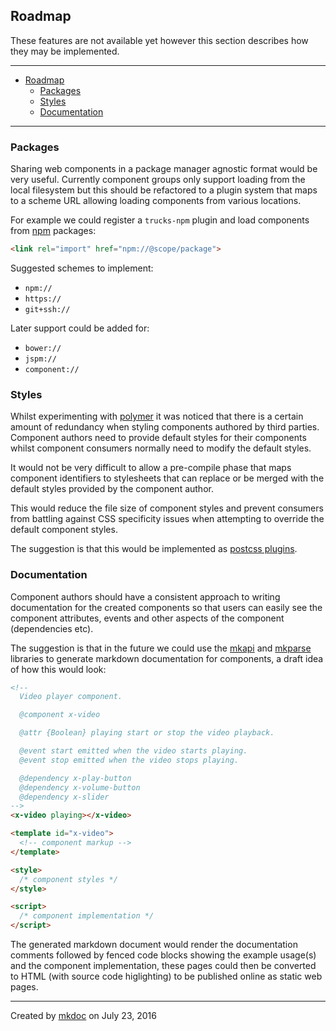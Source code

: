 ## Roadmap

These features are not available yet however this section describes how they may be implemented.

---

- [Roadmap](#roadmap)
  - [Packages](#packages)
  - [Styles](#styles)
  - [Documentation](#documentation)

---

### Packages

Sharing web components in a package manager agnostic format would be very useful. Currently component groups only support loading from the local filesystem but this should be refactored to a plugin system that maps to a scheme URL allowing loading components from various locations.

For example we could register a `trucks-npm` plugin and load components from [npm][] packages:

```html
<link rel="import" href="npm://@scope/package">
```

Suggested schemes to implement:

* `npm://`
* `https://`
* `git+ssh://`

Later support could be added for:

* `bower://`
* `jspm://`
* `component://`

### Styles

Whilst experimenting with [polymer][] it was noticed that there is a certain amount of redundancy when styling components authored by third parties. Component authors need to provide default styles for their components whilst component consumers normally need to modify the default styles.

It would not be very difficult to allow a pre-compile phase that maps component identifiers to stylesheets that can replace or be merged with the default styles provided by the component author.

This would reduce the file size of component styles and prevent consumers from battling against CSS specificity issues when attempting to override the default component styles.

The suggestion is that this would be implemented as [postcss plugins][postcss].

### Documentation

Component authors should have a consistent approach to writing documentation for the created components so that users can easily see the component attributes, events and other aspects of the component (dependencies etc).

The suggestion is that in the future we could use the [mkapi][] and [mkparse][] libraries to generate markdown documentation for components, a draft idea of how this would look:

```html
<!--
  Video player component.

  @component x-video

  @attr {Boolean} playing start or stop the video playback.

  @event start emitted when the video starts playing.
  @event stop emitted when the video stops playing.

  @dependency x-play-button 
  @dependency x-volume-button 
  @dependency x-slider
-->
<x-video playing></x-video>

<template id="x-video">
  <!-- component markup -->
</template>

<style>
  /* component styles */
</style>

<script>
  /* component implementation */
</script>
```

The generated markdown document would render the documentation comments followed by fenced code blocks showing the example usage(s) and the component implementation, these pages could then be converted to HTML (with source code higlighting) to be published online as static web pages.

---

Created by [mkdoc](https://github.com/mkdoc/mkdoc) on July 23, 2016

[trucks]: https://github.com/tmpfs/trucks
[trucks-cli]: https://github.com/tmpfs/trucks/blob/master/packages/trucks-cli
[skatejs]: https://github.com/skatejs/skatejs
[webcomponents]: https://github.com/w3c/webcomponents
[shadow-dom]: https://w3c.github.io/webcomponents/spec/shadow/
[custom-elements]: https://www.w3.org/TR/custom-elements/
[html-imports]: https://w3c.github.io/webcomponents/spec/imports/
[html-templates]: https://html.spec.whatwg.org/multipage/scripting.html#the-template-element
[polymer]: https://www.polymer-project.org/1.0/
[react]: https://facebook.github.io/react/
[react-webcomponents]: https://github.com/facebook/react/issues/5052
[react-integration]: https://github.com/skatejs/react-integration
[mozilla-webcomponents]: https://hacks.mozilla.org/2014/12/mozilla-and-web-components/
[csp]: http://content-security-policy.com/
[npm]: https://www.npmjs.com/
[postcss]: https://github.com/postcss/postcss
[mkdoc]: https://github.com/mkdoc/mkdoc
[mkapi]: https://github.com/mkdoc/mkapi
[mkparse]: https://github.com/mkdoc/mkparse
[jshint]: http://jshint.com
[jscs]: http://jscs.info
[sources]: https://github.com/tmpfs/trucks/blob/master/packages/plugin-sources
[load]: https://github.com/tmpfs/trucks/blob/master/packages/plugin-load
[parse]: https://github.com/tmpfs/trucks/blob/master/packages/plugin-parse
[transform]: https://github.com/tmpfs/trucks/blob/master/packages/plugin-transform
[generate]: https://github.com/tmpfs/trucks/blob/master/packages/plugin-generate
[write]: https://github.com/tmpfs/trucks/blob/master/packages/plugin-write
[transform-csp]: https://github.com/tmpfs/trucks/blob/master/packages/transform-csp
[skate]: https://github.com/tmpfs/trucks/blob/master/packages/transform-skate
[stylus]: https://github.com/tmpfs/trucks/blob/master/packages/transform-stylus
[less]: https://github.com/tmpfs/trucks/blob/master/packages/transform-less
[sass]: https://github.com/tmpfs/trucks/blob/master/packages/transform-sass
[trim]: https://github.com/tmpfs/trucks/blob/master/packages/transform-trim
[tree]: https://github.com/tmpfs/trucks/blob/master/packages/transform-tree
[style-extract]: https://github.com/tmpfs/trucks/blob/master/packages/transform-style-extract
[style-inject]: https://github.com/tmpfs/trucks/blob/master/packages/transform-style-inject
[resolver-core]: https://github.com/tmpfs/trucks/blob/master/packages/resolver-core
[resolver-file]: https://github.com/tmpfs/trucks/blob/master/packages/resolver-file
[resolver-http]: https://github.com/tmpfs/trucks/blob/master/packages/resolver-http
[resolver-npm]: https://github.com/tmpfs/trucks/blob/master/packages/resolver-npm
[less-css]: http://lesscss.org/
[sass-css]: http://sass-lang.com/
[stylus-css]: http://stylus-lang.com/
[node-sass]: https://github.com/sass/node-sass
[archy]: https://github.com/substack/node-archy

